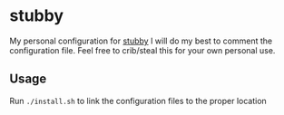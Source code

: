# stubby

My personal configuration for [stubby](https://dnsprivacy.org/wiki/display/DP/DNS+Privacy+Daemon+-+Stubby)
I will do my best to comment the configuration file. Feel free to crib/steal this for your own personal use.

## Usage

Run `./install.sh` to link the configuration files to the proper location
